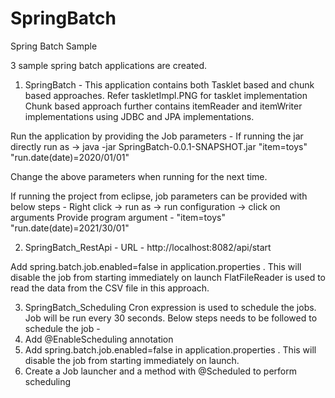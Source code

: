 # SpringBatch
Spring Batch Sample

3 sample spring batch applications are created.

1. SpringBatch - 
This application contains both Tasklet based and chunk based approaches.
Refer taskletImpl.PNG for tasklet implementation
Chunk based approach further contains itemReader and itemWriter implementations using JDBC and JPA implementations.

Run the application by providing the Job parameters - 
If running the jar directly run as -> 
java -jar SpringBatch-0.0.1-SNAPSHOT.jar "item=toys" "run.date(date)=2020/01/01"

Change the above parameters when running for the next time.

If running the project from eclipse, job parameters can be provided with below steps - 
Right click -> run as -> run configuration -> click on arguments 
Provide program argument - 
"item=toys" "run.date(date)=2021/30/01"

2. SpringBatch_RestApi - 
URL - http://localhost:8082/api/start

Add spring.batch.job.enabled=false in application.properties . This will disable the job from starting immediately on launch
FlatFileReader is used to read the data from the CSV file in this approach.

3. SpringBatch_Scheduling
Cron expression is used to schedule the jobs. Job will be run every 30 seconds. 
Below steps needs to be followed to schedule the job - 
1.	Add @EnableScheduling annotation
2.	Add spring.batch.job.enabled=false in application.properties . This will disable the job from starting immediately on launch. 
3.	Create a Job launcher and a method with @Scheduled to perform scheduling 



